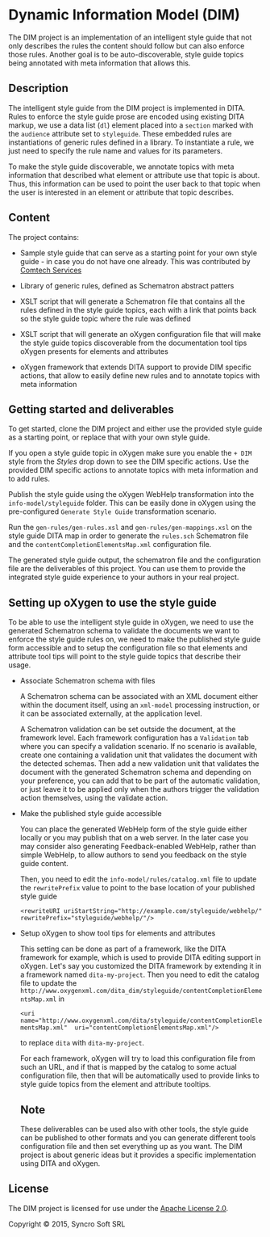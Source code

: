 Dynamic Information Model (DIM)
===============================

The DIM project is an implementation of an intelligent style guide that not only
describes the rules the content should follow but can also enforce those rules. 
Another goal is to be auto-discoverable, style guide topics being annotated with
meta information that allows this.

Description
-----------

The intelligent style guide from the DIM project is implemented in DITA. Rules 
to enforce the style guide prose are encoded using existing DITA markup, we use
a data list (`dl`) element placed into a `section` marked with the `audience` 
attribute set to `styleguide`.
These embedded rules are instantiations of generic rules defined in a library. 
To instantiate a rule, we just need to specify the rule name and values for its
parameters.  

To make the style guide discoverable, we annotate topics with meta information 
that described what element or attribute use that topic is about. Thus, this 
information can be used to point the user back to that topic when the user is
interested in an element or attribute that topic describes.   

Content
-------

The project contains: 

* Sample style guide that can serve as a starting point for
your own style guide - in case you do not have one already. This was contributed
by [Comtech Services](http://www.comtech-serv.com) 

* Library of generic rules, defined as Schematron abstract patters

* XSLT script that will generate a Schematron file that contains all the rules 
defined in the style guide topics, each with a link that points back so the 
style guide topic where the rule was defined
   
* XSLT script that will generate an oXygen configuration file that will make the
style guide topics discoverable from the documentation tool tips oXygen presents
for elements and attributes

* oXygen framework that extends DITA support to provide DIM specific actions, 
that allow to easily define new rules and to annotate topics with meta 
information

Getting started and deliverables
--------------------------------

To get started, clone the DIM project and either use the provided style guide as 
a starting point, or replace that with your own style guide.

If you open a style guide topic in oXygen make sure you enable the `+ DIM` style 
from the *Styles* drop down to see the DIM specific actions. Use the provided 
DIM specific actions to annotate topics with meta information and to add rules.
 
Publish the style guide using the oXygen WebHelp transformation into the 
`info-model/styleguide` folder. This can be easily done in oXygen using the 
pre-configured `Generate Style Guide` transformation scenario.

Run the `gen-rules/gen-rules.xsl` and `gen-rules/gen-mappings.xsl` on the style
guide DITA map in order to generate the `rules.sch` Schematron file and the 
`contentCompletionElementsMap.xml` configuration file.

The generated style guide output, the schematron file and the configuration file
are the deliverables of this project. You can use them to provide the integrated
style guide experience to your authors in your real project.

Setting up oXygen to use the style guide
----------------------------------------
To be able to use the intelligent style guide in oXygen, we need to use the 
generated Schematron schema to validate the documents we want to enforce the 
style guide rules on, we need to make the published style guide form accessible 
and to setup the configuration file so that elements and attribute tool tips 
will point to the style guide topics that describe their usage. 

*   Associate Schematron schema with files
    
    A Schematron schema can be associated with an XML document either within the 
    document itself, using an `xml-model` processing instruction, or it can be 
    associated externally, at the application level.
    
    A Schematron validation can be set outside the document, at the framework 
    level. Each framework configuration has a `Validation` tab where you can 
    specify a validation scenario. If no scenario is available, create one 
    containing a validation unit that validates the document with the detected 
    schemas. Then add a new validation unit that validates the document with the
    generated Schematron schema and depending on your preference, you can add 
    that to be part of the automatic validation, or just leave it to be applied
    only when the authors trigger the validation action themselves, using the 
    validate action.

*   Make the published style guide accessible
    
    You can place the generated WebHelp form of the style guide either locally 
    or you may publish that on a web server. In the later case you may consider
    also generating Feedback-enabled WebHelp, rather than simple WebHelp, to
    allow authors to send you feedback on the style guide content.
    
    Then, you need to edit the `info-model/rules/catalog.xml` file to update the
    `rewritePrefix` value to point to the base location of your published style 
    guide
    
    `<rewriteURI uriStartString="http://example.com/styleguide/webhelp/" 
    rewritePrefix="styleguide/webhelp/"/>`
    
*   Setup oXygen to show tool tips for elements and attributes
    
    This setting can be done as part of a framework, like the DITA framework for
    example, which is used to provide DITA editing support in oXygen. Let's say 
    you customized the DITA framework by extending it in a framework named
    `dita-my-project`. Then you need to edit the catalog file to update the 
    `http://www.oxygenxml.com/dita_dim/styleguide/contentCompletionElementsMap.xml`
    in    
    
    `<uri name="http://www.oxygenxml.com/dita/styleguide/contentCompletionElementsMap.xml" 
    uri="contentCompletionElementsMap.xml"/>`

    to replace `dita` with `dita-my-project`.
    
    For each framework, oXygen will try to load this configuration file from 
    such an URL, and if that is mapped by the catalog to some actual 
    configuration file, then that will be automatically used to provide links to
    style guide topics from the element and attribute tooltips. 

    Note
    --
    These deliverables can be used also with other tools, the style guide can be 
    published to other formats and you can generate different tools 
    configuration file and then set everything up as you want. The DIM project 
    is about generic ideas but it provides a specific implementation using DITA
    and oXygen. 

License
-------

The DIM project is licensed for use under the 
[Apache License 2.0](http://www.apache.org/licenses/LICENSE-2.0).

Copyright © 2015, Syncro Soft SRL 





 


